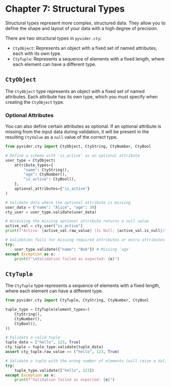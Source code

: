 # Chapter 7: Structural Types

Structural types represent more complex, structured data. They allow you to define the shape and layout of your data with a high degree of precision.

There are two structural types in `pyvider.cty`:

*   `CtyObject`: Represents an object with a fixed set of named attributes, each with its own type.
*   `CtyTuple`: Represents a sequence of elements with a fixed length, where each element can have a different type.

## `CtyObject`

The `CtyObject` type represents an object with a fixed set of named attributes. Each attribute has its own type, which you must specify when creating the `CtyObject` type.

### Optional Attributes

You can also define certain attributes as optional. If an optional attribute is missing from the input data during validation, it will be present in the resulting `CtyValue` as a `null` value of the correct type.

```python
from pyvider.cty import CtyObject, CtyString, CtyNumber, CtyBool

# Define a schema with 'is_active' as an optional attribute
user_type = CtyObject(
    attribute_types={
        "name": CtyString(),
        "age": CtyNumber(),
        "is_active": CtyBool(),
    },
    optional_attributes={"is_active"}
)

# Validate data where the optional attribute is missing
user_data = {"name": "Alice", "age": 30}
cty_user = user_type.validate(user_data)

# Accessing the missing optional attribute returns a null value
active_val = cty_user["is_active"]
print(f"Active: {active_val.raw_value} (Is Null: {active_val.is_null})")

# Validation fails for missing required attributes or extra attributes
try:
    user_type.validate({"name": "Bob"}) # Missing 'age'
except Exception as e:
    print(f"\nValidation failed as expected: {e}")
```

## `CtyTuple`

The `CtyTuple` type represents a sequence of elements with a fixed length, where each element can have a different type.

```python
from pyvider.cty import CtyTuple, CtyString, CtyNumber, CtyBool

tuple_type = CtyTuple(element_types=(
    CtyString(),
    CtyNumber(),
    CtyBool(),
))

# Validate a valid tuple
tuple_data = ["hello", 123, True]
cty_tuple = tuple_type.validate(tuple_data)
assert cty_tuple.raw_value == ("hello", 123, True)

# Validate a tuple with the wrong number of elements (will raise a ValidationError)
try:
    tuple_type.validate(["hello", 123])
except Exception as e:
    print(f"Validation failed as expected: {e}")
```
